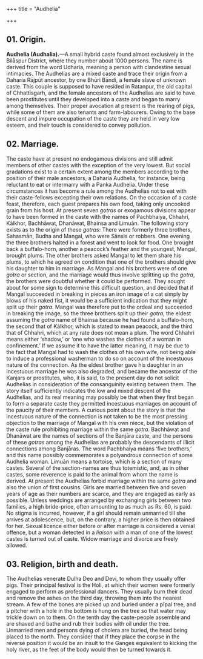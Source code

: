 +++
title = "Audhelia"

+++

## 01. Origin.

**Audhelia \(Audhalia\).**—A small hybrid caste found almost exclusively in the Bilāspur District, where they number about 1000 persons. The name is derived from the word Udharia, meaning a person with clandestine sexual intimacies. The Audhelias are a mixed caste and trace their origin from a Daharia Rājpūt ancestor, by one Bhūri Bāndi, a female slave of unknown caste. This couple is supposed to have resided in Ratanpur, the old capital of Chhattīsgarh, and the female ancestors of the Audhelias are said to have been prostitutes until they developed into a caste and began to marry among themselves. Their proper avocation at present is the rearing of pigs, while some of them are also tenants and farm-labourers. Owing to the base descent and impure occupation of the caste they are held in very low esteem, and their touch is considered to convey pollution. 

## 02. Marriage.

The caste have at present no endogamous divisions and still admit members of other castes with the exception of the very lowest. But social gradations exist to a certain extent among the members according to the position of their male ancestors, a Daharia Audhelia, for instance, being reluctant to eat or intermarry with a Panka Audhelia. Under these circumstances it has become a rule among the Audhelias not to eat with their caste-fellows excepting their own relations. On the occasion of a caste feast, therefore, each guest prepares his own food, taking only uncooked grain from his host. At present seven *gotras* or exogamous divisions appear to have been formed in the caste with the names of Pachbhaiya, Chhahri, Kālkhor, Bachhāwat, Dhanāwat, Bhainsa and Limuān. The following story exists as to the origin of these *gotras*: There were formerly three brothers, Sahasmān, Budha and Mangal, who were Sānsis or robbers. One evening the three brothers halted in a forest and went to look for food. One brought back a buffalo-horn, another a peacock’s feather and the youngest, Mangal, brought plums. The other brothers asked Mangal to let them share his plums, to which he agreed on condition that one of the brothers should give his daughter to him in marriage. As Mangal and his brothers were of one *gotra* or section, and the marriage would thus involve splitting up the *gotra*, the brothers were doubtful whether it could be performed. They sought about for some sign to determine this difficult question, and decided that if Mangal succeeded in breaking in pieces an iron image of a cat simply by blows of his naked fist, it would be a sufficient indication that they might split up their *gotra*. Mangal was therefore put to the ordeal and succeeded in breaking the image, so the three brothers split up their *gotra*, the eldest assuming the *gotra* name of Bhainsa because he had found a buffalo-horn, the second that of Kālkhor, which is stated to mean peacock, and the third that of Chhahri, which at any rate does not mean a plum. The word Chhahri means either ‘shadow,’ or ‘one who washes the clothes of a woman in confinement.’ If we assume it to have the latter meaning, it may be due to the fact that Mangal had to wash the clothes of his own wife, not being able to induce a professional washerman to do so on account of the incestuous nature of the connection. As the eldest brother gave his daughter in an incestuous marriage he was also degraded, and became the ancestor of the Kanjars or prostitutes, who, it is said, to the present day do not solicit Audhelias in consideration of the consanguinity existing between them. The story itself sufficiently indicates the low and mixed descent of the Audhelias, and its real meaning may possibly be that when they first began to form a separate caste they permitted incestuous marriages on account of the paucity of their members. A curious point about the story is that the incestuous nature of the connection is not taken to be the most pressing objection to the marriage of Mangal with his own niece, but the violation of the caste rule prohibiting marriage within the same *gotra*. Bachhāwat and Dhanāwat are the names of sections of the Banjāra caste, and the persons of these *gotras* among the Audhelias are probably the descendants of illicit connections among Banjāras. The word Pachbhaiya means ‘five brothers,’ and this name possibly commemorates a polyandrous connection of some Audhelia woman. Limuān means a tortoise, which is a section of many castes. Several of the section-names are thus totemistic, and, as in other castes, some reverence is paid to the animal from whom the name is derived. At present the Audhelias forbid marriage within the same *gotra* and also the union of first cousins. Girls are married between five and seven years of age as their numbers are scarce, and they are engaged as early as possible. Unless weddings are arranged by exchanging girls between two families, a high bride-price, often amounting to as much as Rs. 60, is paid. No stigma is incurred, however, if a girl should remain unmarried till she arrives at adolescence, but, on the contrary, a higher price is then obtained for her. Sexual licence either before or after marriage is considered a venial offence, but a woman detected in a *liaison* with a man of one of the lowest castes is turned out of caste. Widow marriage and divorce are freely allowed. 

## 03. Religion, birth and death.

The Audhelias venerate Dulha Deo and Devi, to whom they usually offer pigs. Their principal festival is the Holi, at which their women were formerly engaged to perform as professional dancers. They usually burn their dead and remove the ashes on the third day, throwing them into the nearest stream. A few of the bones are picked up and buried under a pīpal tree, and a pitcher with a hole in the bottom is hung on the tree so that water may trickle down on to them. On the tenth day the caste-people assemble and are shaved and bathe and rub their bodies with oil under the tree. Unmarried men and persons dying of cholera are buried, the head being placed to the north. They consider that if they place the corpse in the reverse position it would be an insult to the Ganges equivalent to kicking the holy river, as the feet of the body would then be turned towards it. 

